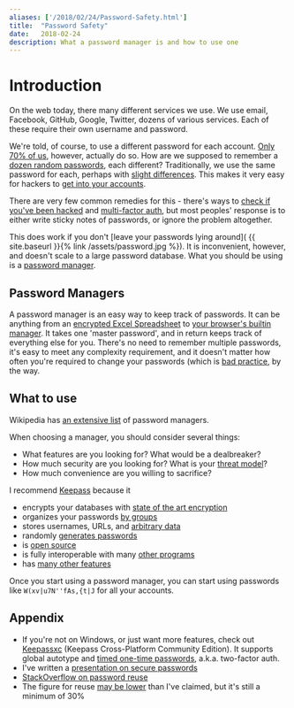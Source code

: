 ```yaml
---
aliases: ['/2018/02/24/Password-Safety.html']
title:	"Password Safety"
date:	2018-02-24
description: What a password manager is and how to use one
---
```


# Introduction

On the web today, there many different services we use.
We use email, Facebook, GitHub, Google, Twitter, dozens of various services.
Each of these require their own username and password.

We're told, of course, to use a different password for each account.
[Only 70% of us][hunt passwords], however, actually do so.
How are we supposed to remember a [dozen random passwords][NIST], each different?
Traditionally, we use the same password for each,
perhaps with [slight differences][password changes].
This makes it very easy for hackers to [get into your accounts][xkcd resuse].

There are very few common remedies for this -
there's ways to [check if you've been hacked](https://haveibeenpwned.com/)
and [multi-factor auth](https://en.wikipedia.org/wiki/Multi-factor_authentication),
but most peoples' response is to either write sticky notes of passwords,
or ignore the problem altogether.

This does work if you don't [leave your passwords lying around](
{{ site.baseurl }}{% link /assets/password.jpg %}).
It is inconvenient, however, and doesn't scale to a large password database.
What you should be using is a [password manager][manager].

## Password Managers
A password manager is an easy way to keep track of passwords.
It can be anything from an [encrypted Excel Spreadsheet][encrypt spreadsheet]
to [your browser's builtin manager][ddg browser passwords].
It takes one 'master password', and in return keeps track of everything else for you.
There's no need to remember multiple passwords,
it's easy to meet any complexity requirement,
and it doesn't matter how often you're required to change your passwords
(which is [bad practice](http://cs.unc.edu/~fabian/papers/PasswordExpire.pdf), by the way.

## What to use

Wikipedia has [an extensive list](https://en.wikipedia.org/wiki/List_of_password_managers)
of password managers.

When choosing a manager, you should consider several things:
- What features are you looking for? What would be a dealbreaker?
- How much security are you looking for? What is your
[threat model](https://en.wikipedia.org/wiki/Threat_model)?
- How much convenience are you willing to sacrifice?

I recommend [Keepass](https://keepass.info) because it
- encrypts your databases with [state of the art encryption][keepass aes]
- organizes your passwords [by groups](https://keepass.info/features.html#lnkgroups)
- stores usernames, URLs, and
[arbitrary data](https://keepass.info/features.html#lnktimes )
- randomly [generates passwords](https://keepass.info/help/base/pwgenerator.html)
- is [open source][source zip]
- is fully interoperable with many [other programs][wiki derivatives]
- has [many other features](https://keepass.info/features.html)

Once you start using a password manager, you can start using passwords like
`W(xv|u7N''fAs,{t|J` for all your accounts.

## Appendix
- If you're not on Windows, or just want more features, check out [Keepassxc][xc]
(Keepass Cross-Platform Community Edition). It supports global autotype and
[timed one-time passwords][totp], a.k.a. two-factor auth.
- I've written a [presentation on secure passwords][password presentation]
- [StackOverflow on password reuse](https://security.stackexchange.com/q/6682)
- The figure for reuse [may be lower][reuse study] than I've claimed,
but it's still a minimum of 30%

[reuse study]: https://www.lightbluetouchpaper.org/2011/02/09/measuring-password-re-use-empirically/
[password changes]: https://reusablesec.blogspot.com/2010/10/new-paper-on-password-security-metrics.html
[hunt passwords]: https://www.troyhunt.com/science-of-password-selection/
[xkcd resuse]: https://xkcd.com/792/
[NIST]: https://www.nist.gov/publications/character-strings-memory-and-passwords-what-recall-study-can-tell-us
[manager]: https://en.wikipedia.org/wiki/Password_manager
[encrypt spreadsheet]: https://support.office.com/en-us/article/Protect-an-Excel-file-7359d4ae-7213-4ac2-b058-f75e9311b599
[ddg browser passwords]: https://duckduckgo.com/?q=browser+manage+password+saving
[keepass aes]: https://keepass.info/help/base/security.html
[source zip]: https://keepass.info/download.html
[wiki derivatives]: https://en.wikipedia.org/wiki/KeePass#Unofficial_KeePass_derivatives
[xc]: https://keepassxc.org/
[totp]: https://en.wikipedia.org/wiki/Time-based_One-time_Password_Algorithm
[password presentation]: https://drive.google.com/open?id=15u4uXxC5K7v2Llsu8L4JVDcFNjyavW4pKBJ2GW5YV5M
